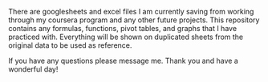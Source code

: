 There are googlesheets and excel files I am currently saving from working 
through my coursera program and any other future projects. This repository contains
any formulas, functions, pivot tables, and graphs that I have practiced with.
Everything will be shown on duplicated sheets from the original data to be used as reference.

If you have any questions please message me. 
Thank you and have a wonderful day!

